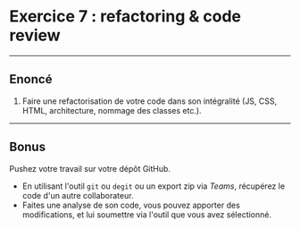 # Exercice 7 : refactoring & code review

---

## Enoncé

1. Faire une refactorisation de votre code dans son intégralité (JS, CSS, HTML, architecture, nommage des classes etc.).

---

## Bonus

Pushez votre travail sur votre dépôt GitHub.
- En utilisant l'outil `git` ou `degit` ou un export zip via *Teams*, récupérez le code d'un autre collaborateur.
- Faites une analyse de son code, vous pouvez apporter des modifications, et lui soumettre via l'outil que vous avez sélectionné.